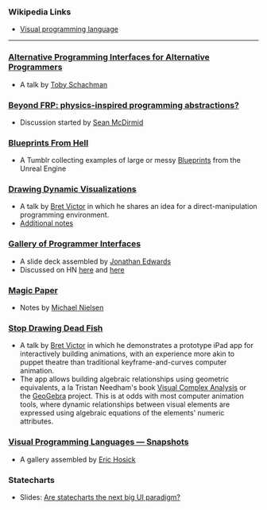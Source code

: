 ### Wikipedia Links
* [Visual programming language](https://en.wikipedia.org/wiki/Visual_programming_language)

---

### [Alternative Programming Interfaces for Alternative Programmers](https://vimeo.com/41968528)
* A talk by [Toby Schachman](https://twitter.com/tobiaschneider)


### [Beyond FRP: physics-inspired programming abstractions?](http://lambda-the-ultimate.org/node/2913)
* Discussion started by [Sean McDirmid](https://twitter.com/seanmcdirmid18)


### [Blueprints From Hell](https://blueprintsfromhell.tumblr.com)
* A Tumblr collecting examples of large or messy [Blueprints](https://docs.unrealengine.com/en-us/Engine/Blueprints) from the Unreal Engine


### [Drawing Dynamic Visualizations](https://vimeo.com/66085662)
* A talk by [Bret Victor](worrydream.com) in which he shares an idea for a direct-manipulation programming environment.
* [Additional notes](http://worrydream.com/DrawingDynamicVisualizationsTalkAddendum/)


### [Gallery of Programmer Interfaces](https://docs.google.com/presentation/d/1MD-CgzODFWzdpnYXr8bEgysfDmb8PDV6iCAjH5JIvaI/preview?slide=id.g1da0625f1b_0_92)
* A slide deck assembled by [Jonathan Edwards](https://twitter.com/jonathoda)
* Discussed on HN [here](https://news.ycombinator.com/item?id=16624724) and [here](https://news.ycombinator.com/item?id=14290909)


### [Magic Paper](http://cognitivemedium.com/magic_paper/)
* Notes by [Michael Nielsen](https://twitter.com/michael_nielsen)


### [Stop Drawing Dead Fish](https://vimeo.com/64895205)
* A talk by [Bret Victor](worrydream.com) in which he demonstrates a prototype iPad app for interactively building animations, with an experience more akin to puppet theatre than traditional keyframe-and-curves computer animation.
* The app allows building algebraic relationships using geometric equivalents, a la Tristan Needham's book [Visual Complex Analysis](http://usf.usfca.edu/vca/) or the [GeoGebra](https://en.wikipedia.org/wiki/GeoGebra) project. This is at odds with most computer animation tools, where dynamic relationships between visual elements are expressed using algebraic equations of the elements' numeric attributes.

### [Visual Programming Languages — Snapshots](http://blog.interfacevision.com/design/design-visual-progarmming-languages-snapshots/)
* A gallery assembled by [Eric Hosick](https://twitter.com/erichosick)


### Statecharts
* Slides: [Are statecharts the next big UI paradigm?](https://news.ycombinator.com/item?id=15835005)
